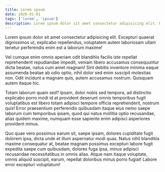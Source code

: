 ```yaml
---
title: Lorem ipsum
date: 2020-01-01
tags: ['lorem', 'ipsum']
description: Lorem ipsum dolor sit amet consectetur adipisicing elit. Excepturi quaerat dignissimos ut, explicabo repellendus, voluptatem autem laboriosam ullam tenetur perferendis enim est a laborum maxime!
---
```


Lorem ipsum dolor sit amet consectetur adipisicing elit. Excepturi quaerat dignissimos ut, explicabo repellendus, voluptatem autem laboriosam ullam tenetur perferendis enim est a laborum maxime!

Vel cumque enim omnis aperiam odit blanditiis facilis iste repellat reprehenderit repudiandae impedit, veniam libero accusamus consequuntur dicta beatae, natus cum amet magnam! Sint debitis inventore minima eaque assumenda beatae ab odio optio, nihil dolor sed enim suscipit molestias non. Odit incidunt a magnam quis, autem accusamus nostrum. Quisquam autem itaque hic.

Totam laborum quam sed? Ipsam, dolor nobis sed tempora, ad distinctio explicabo porro modi id at provident deserunt omnis temporibus fugit voluptatibus est libero totam adipisci tempore officia reprehenderit, nostrum quis! Error praesentium perferendis quibusdam itaque eius nemo saepe laborum cum temporibus ipsam, quod qui natus mollitia optio recusandae, alias quidem maxime, numquam esse sapiente enim adipisci asperiores provident minus.

Quo quae vero possimus earum sit, saepe ipsam, dolores cupiditate fugit dolorem ipsa, dicta unde et illum aspernatur modi quas. Natus nihil blanditiis maxime consequatur at, beatae magnam possimus excepturi labore fugit expedita saepe cum quibusdam, dolores fuga ipsa, minus adipisci recusandae necessitatibus in omnis alias. Atque nam itaque voluptate, omnis aliquid suscipit, earum, repellat doloribus minus porro fugiat! Labore error excepturi voluptatum!
